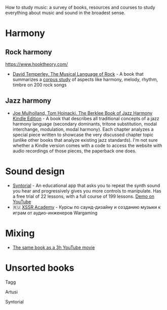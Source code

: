 How to study music: a survey of books, resources and courses to study everything about music and sound in the broadest sense.

Harmony
===

Rock harmony
---

https://www.hooktheory.com/

- [David Temperley. The Musical Language of Rock](https://amzn.to/3nK9eSO) - A book that summarizes a [corpus study](http://rockcorpus.midside.com/) of aspects like harmony, melody, rhythm, timbre on 200 rock songs 

Jazz harmony
---

- [Joe Mulholland, Tom Hojnacki. The Berklee Book of Jazz Harmony Kindle Edition](https://amzn.to/3qKoDUT) - A book that describes all traditional concepts of a jazz harmony language
  (secondary dominants, tritone substitution, modal interchange, modulation, modal harmony). Each chapter analyzes a special piece written to 
  showcase the very discussed chapter topic (unlike other books that analyze existing jazz standards). I'm not sure whether a Kindle version comes with a code to access the website with audio recordings of those pieces, the paperback one does.

Sound design
===

- [Syntorial](https://www.syntorial.com/) - An educational app that asks you to repeat the synth sound you hear and progressively gives you
 more controls to manipulate. Has a free trial of 22 lessons, with a full course of 199 lessons. [Demo on YouTube](https://www.youtube.com/watch?v=ulLmILO1oV4)
- 🇷🇺 [XSSR Academy](https://xssracademy.com/ru/) - Курсы по саунд-дизайну и созданию музыки к играм от аудио-инженеров Wargaming

Mixing
===

- [The same book as a 3h YouTube movie](https://www.youtube.com/watch?v=TEjOdqZFvhY)

Unsorted books
===

Tagg

Artusi

Syntorial



